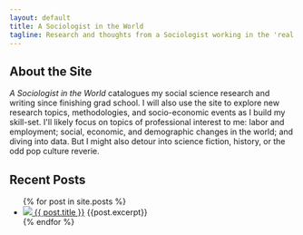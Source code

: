 ```yaml
---
layout: default
title: A Sociologist in the World
tagline: Research and thoughts from a Sociologist working in the 'real world'
---
```

## About the Site 
_A Sociologist in the World_ catalogues my social science research and writing since finishing grad school. I will also use the site to explore new research topics, methodologies, and socio-economic events as I build my skill-set. I'll likely focus on topics of professional interest to me: labor and employment; social, economic, and demographic changes in the world; and diving into data. But I might also detour into science fiction, history, or the odd pop culture reverie.

## Recent Posts
<ul>
  {% for post in site.posts %}
    <li>
      <a href="{{ post.url }}"><img src="{{ post.thumbnail }}" />
      <a href="{{ post.url }}">{{ post.title }}</a>
      {{post.excerpt}}
    </li>
  {% endfor %}
</ul>

